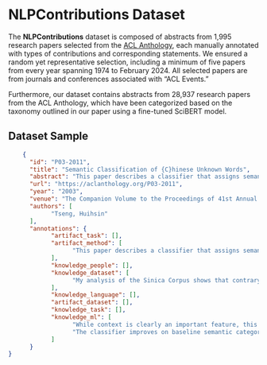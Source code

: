 # NLPContributions Dataset

The __NLPContributions__ dataset is composed of abstracts from 1,995 research papers selected from the [ACL Anthology](https://aclanthology.org/), each manually annotated with types of contributions and corresponding statements. We ensured a random yet representative selection, including a minimum of five papers from every year spanning 1974 to February 2024. All selected papers are from journals and conferences associated with “ACL Events.”

Furthermore, our dataset contains abstracts from 28,937 research papers from the ACL Anthology, which have been categorized based on the taxonomy outlined in our paper using a fine-tuned SciBERT model.


## Dataset Sample

```json
	{
      "id": "P03-2011",
      "title": "Semantic Classification of {C}hinese Unknown Words",
      "abstract": "This paper describes a classifier that assigns semantic thesaurus categories to unknown Chinese words (words not already in the CiLin thesaurus and the Chinese Electronic Dictionary, but in the Sinica Corpus). The focus of the paper differs in two ways from previous research in this particular area.Prior research in Chinese unknown words mostly focused on proper nouns (Lee 1993, Lee, Lee and Chen 1994, Huang, Hong and Chen 1994, Chen and Chen 2000). This paper does not address proper nouns, focusing rather on common nouns, adjectives, and verbs. My analysis of the Sinica Corpus shows that contrary to expectation, most of unknown words in Chinese are common nouns, adjectives, and verbs rather than proper nouns. Other previous research has focused on features related to unknown word contexts (Caraballo 1999; Roark and Charniak 1998). While context is clearly an important feature, this paper focuses on non-contextual features, which may play a key role for unknown words that occur only once and hence have limited context. The feature I focus on, following Ciaramita (2002), is morphological similarity to words whose semantic category is known. My nearest neighbor approach to lexical acquisition computes the distance between an unknown word and examples from the CiLin thesaurus based upon its morphological structure. The classifier improves on baseline semantic categorization performance for adjectives and verbs, but not for nouns.",
      "url": "https://aclanthology.org/P03-2011",
      "year": "2003",
      "venue": "The Companion Volume to the Proceedings of 41st Annual Meeting of the Association for Computational Linguistics",
      "authors": [
            "Tseng, Huihsin"
      ],
      "annotations": {
            "artifact_task": [],
            "artifact_method": [
                  "This paper describes a classifier that assigns semantic thesaurus categories to unknown Chinese words (words not already in the CiLin thesaurus and the Chinese Electronic Dictionary, but in the Sinica Corpus)."
            ],
            "knowledge_people": [],
            "knowledge_dataset": [
                  "My analysis of the Sinica Corpus shows that contrary to expectation, most of unknown words in Chinese are common nouns, adjectives, and verbs rather than proper nouns."
            ],
            "knowledge_language": [],
            "artifact_dataset": [],
            "knowledge_task": [],
            "knowledge_ml": [
                  "While context is clearly an important feature, this paper focuses on non-contextual features, which may play a key role for unknown words that occur only once and hence have limited context.",
                  "The classifier improves on baseline semantic categorization performance for adjectives and verbs, but not for nouns."
            ]
      }
}

```
